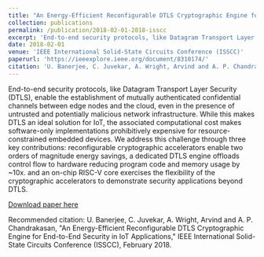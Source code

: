 ```yaml
---
title: "An Energy-Efficient Reconfigurable DTLS Cryptographic Engine for End-to-End Security in IoT Applications"
collection: publications
permalink: /publication/2018-02-01-2018-isscc
excerpt: 'End-to-end security protocols, like Datagram Transport Layer Security (DTLS), enable the establishment of mutually authenticated confidential channels between edge nodes and the cloud, even in the presence of untrusted and potentially malicious network infrastructure. While this makes DTLS an ideal solution for IoT, the associated computational cost makes software-only implementations prohibitively expensive for resource-constrained embedded devices. We address this challenge through three key contributions: reconfigurable cryptographic accelerators enable two orders of magnitude energy savings, a dedicated DTLS engine offloads control flow to hardware reducing program code and memory usage by ~10x. and an on-chip RISC-V core exercises the flexibility of the cryptographic accelerators to demonstrate security applications beyond DTLS.'
date: 2018-02-01
venue: 'IEEE International Solid-State Circuits Conference (ISSCC)'
paperurl: 'https://ieeexplore.ieee.org/document/8310174/'
citation: 'U. Banerjee, C. Juvekar, A. Wright, Arvind and A. P. Chandrakasan, &quot;An Energy-Efficient Reconfigurable DTLS Cryptographic Engine for End-to-End Security in IoT Applications,&quot; IEEE International Solid-State Circuits Conference (ISSCC), February 2018.'
---
```

End-to-end security protocols, like Datagram Transport Layer Security (DTLS), enable the establishment of mutually authenticated confidential channels between edge nodes and the cloud, even in the presence of untrusted and potentially malicious network infrastructure. While this makes DTLS an ideal solution for IoT, the associated computational cost makes software-only implementations prohibitively expensive for resource-constrained embedded devices. We address this challenge through three key contributions: reconfigurable cryptographic accelerators enable two orders of magnitude energy savings, a dedicated DTLS engine offloads control flow to hardware reducing program code and memory usage by ~10x. and an on-chip RISC-V core exercises the flexibility of the cryptographic accelerators to demonstrate security applications beyond DTLS.

[Download paper here](https://ieeexplore.ieee.org/document/8310174/)

Recommended citation: U. Banerjee, C. Juvekar, A. Wright, Arvind and A. P. Chandrakasan, "An Energy-Efficient Reconfigurable DTLS Cryptographic Engine for End-to-End Security in IoT Applications," IEEE International Solid-State Circuits Conference (ISSCC), February 2018.